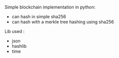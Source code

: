 Simple blockchain implementation in python:

- can hash in simple sha256
- can hash with a merkle tree hashing using sha256


Lib used :

- json
- hashlib
- time